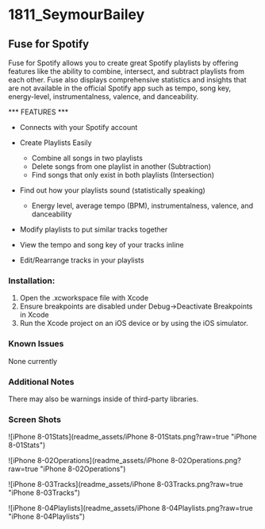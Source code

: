# 1811_SeymourBailey

## Fuse for Spotify

Fuse for Spotify allows you to create great Spotify playlists by offering features like the ability to combine, intersect, and subtract playlists from each other. Fuse also displays comprehensive statistics and insights that are not available in the official Spotify app such as tempo, song key, energy-level, instrumentalness, valence, and danceability. 

*** FEATURES *** 

- Connects with your Spotify account 

- Create Playlists Easily
  - Combine all songs in two playlists
  - Delete songs from one playlist in another (Subtraction)
  - Find songs that only exist in both playlists (Intersection) 

- Find out how your playlists sound (statistically speaking)
  - Energy level, average tempo (BPM), instrumentalness, valence, and danceability 

- Modify playlists to put similar tracks together
- View the tempo and song key of your tracks inline
- Edit/Rearrange tracks in your playlists 



### Installation:

1. Open the .xcworkspace file with Xcode
2. Ensure breakpoints are disabled under Debug->Deactivate Breakpoints in Xcode
3. Run the Xcode project on an iOS device or by using the iOS simulator.



### Known Issues

None currently



### Additional Notes

There may also be warnings inside of third-party libraries.



### Screen Shots

![iPhone 8-01Stats](readme_assets/iPhone 8-01Stats.png?raw=true "iPhone 8-01Stats")

![iPhone 8-02Operations](readme_assets/iPhone 8-02Operations.png?raw=true "iPhone 8-02Operations")

![iPhone 8-03Tracks](readme_assets/iPhone 8-03Tracks.png?raw=true "iPhone 8-03Tracks")

![iPhone 8-04Playlists](readme_assets/iPhone 8-04Playlists.png?raw=true "iPhone 8-04Playlists")